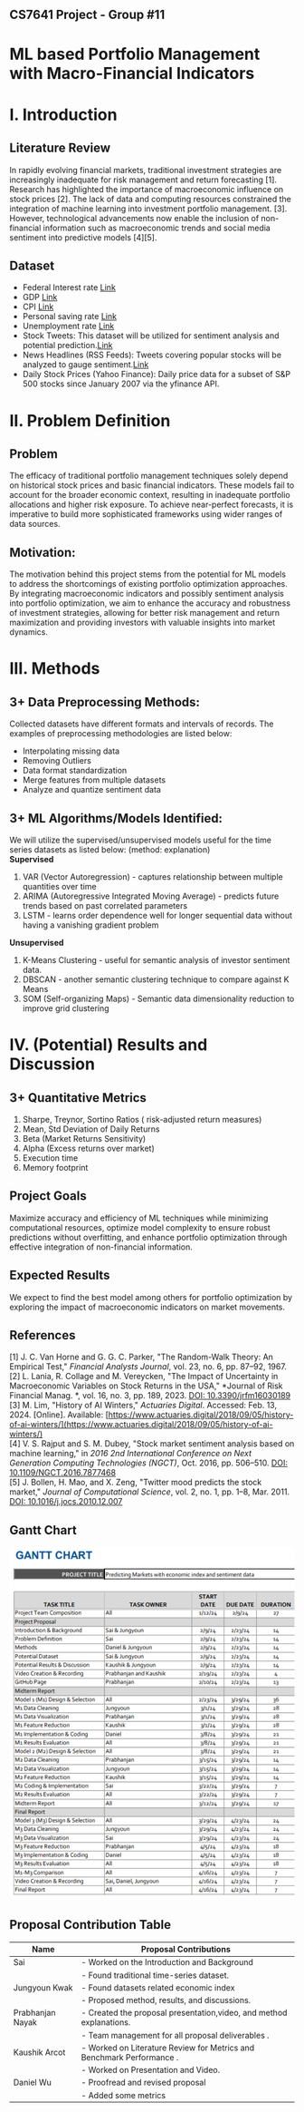 ## CS7641 Project - Group #11
# ML based Portfolio Management with Macro-Financial Indicators


# I. Introduction

## Literature Review

In rapidly evolving financial markets, traditional investment strategies are increasingly inadequate for risk management and return forecasting [1]. Research has highlighted the importance of macroeconomic influence on stock prices [2]. The lack of data and computing resources constrained the integration of machine learning into investment portfolio management. [3]. However, technological advancements now enable the inclusion of non-financial information such as macroeconomic trends and social media sentiment into predictive models [4][5].

## Dataset
- Federal Interest rate [Link](https://fred.stlouisfed.org/series/DFF)
- GDP  [Link](https://fred.stlouisfed.org/series/GDP)
- CPI  [Link](https://fred.stlouisfed.org/series/CPIAUCSL)
- Personal saving rate [Link](https://fred.stlouisfed.org/series/PSAVERT)
- Unemployment rate [Link](https://fred.stlouisfed.org/series/UNRATE)
- Stock Tweets: This dataset will be utilized for sentiment analysis and potential prediction.[Link](https://www.kaggle.com/datasets/equinxx/stock-tweets-for-sentiment-analysis-and-prediction)
- News Headlines (RSS Feeds): Tweets covering popular stocks will be analyzed to gauge sentiment.[Link](https://www.kaggle.com/datasets/shtrausslearning/news-trading/data)
- Daily Stock Prices (Yahoo Finance): Daily price data for a subset of S&P 500 stocks since January 2007 via the yfinance API.

# II. Problem Definition

## Problem

The efficacy of traditional portfolio management techniques solely depend on historical stock prices and basic financial indicators. These models fail to account for the broader economic context, resulting in inadequate portfolio allocations and higher risk exposure. To achieve near-perfect forecasts, it is imperative to build more sophisticated frameworks using wider ranges of data sources.


## Motivation:
The motivation behind this project stems from the potential for ML models to address the shortcomings of existing portfolio optimization approaches. By integrating macroeconomic indicators and possibly sentiment analysis into portfolio optimization, we aim to enhance the accuracy and robustness of investment strategies, allowing for better risk management and return maximization and providing investors with valuable insights into market dynamics.

# III. Methods

## 3+ Data Preprocessing Methods:
Collected datasets have different formats and intervals of records. The examples of preprocessing methodologies are listed below:<br>
- Interpolating missing data 
- Removing Outliers
- Data format standardization
- Merge features from multiple datasets
- Analyze and quantize sentiment data

## 3+ ML Algorithms/Models Identified:
We will utilize the supervised/unsupervised models useful for the time series datasets as listed below: (method: explanation)<br>
**Supervised**
1. VAR (Vector Autoregression) - captures relationship between multiple quantities over time
2.  ARIMA (Autoregressive Integrated Moving Average) - predicts future trends based on past correlated parameters
3. LSTM - learns order dependence well for longer sequential data without having a vanishing gradient problem 

**Unsupervised**
1. K-Means Clustering - useful for semantic analysis of investor sentiment data.
2. DBSCAN - another semantic clustering technique to compare against K Means
3. SOM (Self-organizing Maps) - Semantic data dimensionality reduction to improve grid clustering


# IV. (Potential) Results and Discussion
## 3+ Quantitative Metrics
1. Sharpe, Treynor, Sortino Ratios ( risk-adjusted return measures)
2. Mean, Std Deviation of Daily Returns
4. Beta (Market Returns Sensitivity)
5. Alpha (Excess returns over market)
6. Execution time
7. Memory footprint

## Project Goals
Maximize accuracy and efficiency of ML techniques while minimizing computational resources, optimize model complexity to ensure robust predictions without overfitting, and enhance portfolio optimization through effective integration of non-financial information.

## Expected Results
We expect to find the best model among others for portfolio optimization by exploring the impact of macroeconomic indicators on market movements.

## References

[1] J. C. Van Horne and G. G. C. Parker, "The Random-Walk Theory: An Empirical Test," *Financial Analysts Journal*, vol. 23, no. 6, pp. 87–92, 1967. <br>
[2] L. Lania, R. Collage and M. Vereycken, "The Impact of Uncertainty in Macroeconomic Variables on Stock Returns in the USA," *Journal of Risk Financial Manag. *, vol. 16, no. 3, pp. 189, 2023. [DOI: 10.3390/jrfm16030189](https://doi.org/10.3390/jrfm16030189) <br>
[3] M. Lim, "History of AI Winters," *Actuaries Digital*. Accessed: Feb. 13, 2024. [Online]. Available: [https://www.actuaries.digital/2018/09/05/history-of-ai-winters/](https://www.actuaries.digital/2018/09/05/history-of-ai-winters/)<br>
[4] V. S. Rajput and S. M. Dubey, "Stock market sentiment analysis based on machine learning," in *2016 2nd International Conference on Next Generation Computing Technologies (NGCT)*, Oct. 2016, pp. 506–510. [DOI: 10.1109/NGCT.2016.7877468](https://doi.org/10.1109/NGCT.2016.7877468)<br>
[5] J. Bollen, H. Mao, and X. Zeng, "Twitter mood predicts the stock market," *Journal of Computational Science*, vol. 2, no. 1, pp. 1–8, Mar. 2011. [DOI: 10.1016/j.jocs.2010.12.007](https://doi.org/10.1016/j.jocs.2010.12.007)


## Gantt Chart


<img src="images/gantt_chart.png" width = "600">





## Proposal Contribution Table

| Name     | Proposal Contributions                                     |
|----------|-------------------------------------------------------------|
| Sai      | - Worked on the Introduction and Background        |
|          | - Found traditional time-series dataset.       |
| Jungyoun Kwak  | - Found datasets related economic index        |
|          | - Proposed method, results, and discussions.         |
| Prabhanjan Nayak  | - Created the proposal presentation,video, and method explanations.            |
|          | - Team management for all proposal deliverables .     |
| Kaushik Arcot  | - Worked on Literature Review for Metrics and Benchmark Performance .|
|          | - Worked on Presentation and Video.    |
| Daniel Wu  | - Proofread and revised proposal |
|          | - Added some metrics    |




